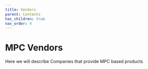 ```yaml
---
title: Vendors
parent: Contents
has_children: true
nav_order: 4
---
```


# MPC Vendors


Here we will describe Companies that provide MPC based products